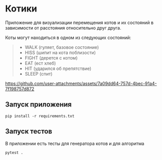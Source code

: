 # Котики
Приложение для визуализации перемещения котов и их состояний в зависимости от расстояния относительно друг друга.

Коты могут находиться в одном из следующих состояний:
> - WALK (гуляет, базовое состояние)
> - HISS (шипит на кота поблизости)
> - FIGHT (дерется с котом)
> - EAT (ест хлеб)
> - HIT (ударился об препятствие)
> - SLEEP (спит)

https://github.com/user-attachments/assets/7a09dd64-757d-4bec-91a4-7f198757d872

## Запуск приложения
```
pip install -r requirements.txt
```
## Запуск тестов 
В приложении есть тесты для генератора котов и для алгоритма

```
pytest .
```
